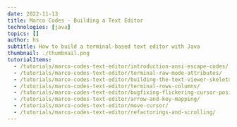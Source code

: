 ```yaml
---
date: 2022-11-13
title: Marco Codes - Building a Text Editor
technologies: [java]
topics: []
author: hs
subtitle: How to build a terminal-based text editor with Java
thumbnail: ./thumbnail.png
tutorialItems:
  - /tutorials/marco-codes-text-editor/introduction-ansi-escape-codes/
  - /tutorials/marco-codes-text-editor/terminal-raw-mode-attributes/
  - /tutorials/marco-codes-text-editor/building-the-text-viewer-skeleton/
  - /tutorials/marco-codes-text-editor/terminal-rows-columns/
  - /tutorials/marco-codes-text-editor/bugfixing-flickering-cursor-positioning/
  - /tutorials/marco-codes-text-editor/arrow-and-key-mapping/
  - /tutorials/marco-codes-text-editor/move-cursor/
  - /tutorials/marco-codes-text-editor/refactorings-and-scrolling/
---
```

